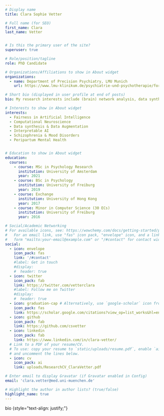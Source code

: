 ```yaml
---
# Display name
title: Clara Sophie Vetter

# Full name (for SEO)
first_name: Clara 
last_name: Vetter


# Is this the primary user of the site?
superuser: true

# Role/position/tagline
role: PhD Candidate

# Organizations/Affiliations to show in About widget
organizations:
  - name: Department of Precision Psychiatry, LMU Munich
    url: https://www.lmu-klinikum.de/psychiatrie-und-psychotherapie/forschung-research/working-groups/precision-psychiatry/7ef67d79b4ad4804

# Short bio (displayed in user profile at end of posts)
bio: My research interests include (brain) network analysis, data synthesis

# Interests to show in About widget
interests:
  - Fairness in Artificial Intelligence
  - Computational Neuroscience
  - Data synthesis & Data Augmentation
  - Interpretable AI 
  - Schizophrenia & Mood Disorders
  - Peripartum Mental Health


# Education to show in About widget
education:
  courses:
    - course: MSc in Psychology Research
      institution: University of Amsterdam
      year: 2021
    - course: BSc in Psychology
      institution: University of Freiburg
      year: 2019
    - course: Exchange 
      institution: University of Hong Kong
      year: 2017
    - course: Minor in Computer Science (30 ECs)
      institution: University of Freiburg
      year: 2016

# Social/Academic Networking
# For available icons, see: https://wowchemy.com/docs/getting-started/page-builder/#icons
#   For an email link, use "fas" icon pack, "envelope" icon, and a link in the
#   form "mailto:your-email@example.com" or "/#contact" for contact widget.
social:
  - icon: envelope
    icon_pack: fas
    link: '/#contact'
    #label: Get in touch
    #display: 
    #  header: true
  - icon: twitter
    icon_pack: fab
    link: https://twitter.com/vetterclara
    #label: Follow me on Twitter
    #display:
    #  header: true
  - icon: graduation-cap # Alternatively, use `google-scholar` icon from `ai` icon pack
    icon_pack: fas
    link: https://scholar.google.com/citations?view_op=list_works&hl=en&user=z4DSV4sAAAAJ&gmla=AJsN-F4hIetrcWc2yCDPnX2Ce8_IbujO6wohNUa5oH7QSBXesT_yVrEEnjQUGSqV_imoX10rP2iqnyW4ETq-O_Eh2DgmeNLeSTVczQJksM4c5Ut55-HKyMDIxc2Pyvo4qD_fenIS38lv
  - icon: github
    icon_pack: fab
    link: https://github.com/csvetter
  - icon: linkedin
    icon_pack: fab
    link: https://www.linkedin.com/in/clara-vetter/
  # Link to a PDF of your resume/CV.
  # To use: copy your resume to `static/uploads/resume.pdf`, enable `ai` icons in `params.yaml`,
  # and uncomment the lines below.
  - icon: cv
    icon_pack: ai
    link: uploads/ResearchCV_ClaraVetter.pdf

# Enter email to display Gravatar (if Gravatar enabled in Config)
email: 'clara.vetter@med.uni-muenchen.de'

# Highlight the author in author lists? (true/false)
highlight_name: true
---
```


bio 
{style="text-align: justify;"}
